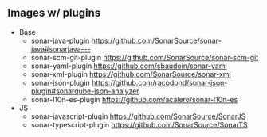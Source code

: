 ## Images w/ plugins

- Base
    - sonar-java-plugin https://github.com/SonarSource/sonar-java#sonarjava---
    - sonar-scm-git-plugin https://github.com/SonarSource/sonar-scm-git
    - sonar-yaml-plugin https://github.com/sbaudoin/sonar-yaml
    - sonar-xml-plugin https://github.com/SonarSource/sonar-xml
    - sonar-json-plugin https://github.com/racodond/sonar-json-plugin#sonarqube-json-analyzer
    - sonar-l10n-es-plugin https://github.com/acalero/sonar-l10n-es
- JS
    - sonar-javascript-plugin https://github.com/SonarSource/SonarJS
    - sonar-typescript-plugin https://github.com/SonarSource/SonarTS



